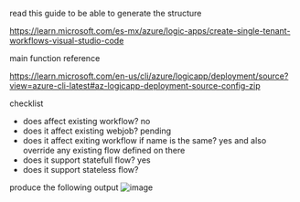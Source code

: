 read this guide to be able to generate the structure 

https://learn.microsoft.com/es-mx/azure/logic-apps/create-single-tenant-workflows-visual-studio-code

main function reference 

https://learn.microsoft.com/en-us/cli/azure/logicapp/deployment/source?view=azure-cli-latest#az-logicapp-deployment-source-config-zip

checklist

* does affect existing workflow? no
* does it affect existing webjob? pending
* does it affect exiting workflow if name is the same? yes  and also override any existing flow defined on there
* does it support statefull flow? yes
* does it support stateless flow? 

produce the following output
![image](https://github.com/paying-services/logicapp-standard-workflow/assets/16611331/f448d534-f668-4fbb-9c74-4bfc5a6da9e0)
